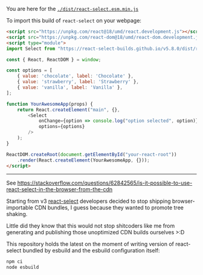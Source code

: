 You are here for the [`./dist/react-select.esm.min.js`](https://react-select-builds.github.io/v5.8.0/dist/react-select.esm.min.js)

To import this build of `react-select` on your webpage:

```html
<script src="https://unpkg.com/react@18/umd/react.development.js"></script>
<script src="https://unpkg.com/react-dom@18/umd/react-dom.development.js"></script>
<script type="module">
import Select from "https://react-select-builds.github.io/v5.8.0/dist/react-select.esm.min.js";

const { React, ReactDOM } = window;

const options = [
    { value: 'chocolate', label: 'Chocolate' },
    { value: 'strawberry', label: 'Strawberry' },
    { value: 'vanilla', label: 'Vanilla' },
];

function YourAwesomeApp(props) {
    return React.createElement("main", {}, 
        <Select
            onChange={option => console.log("option selected", option)}
            options={options}
        />
    );
}

ReactDOM.createRoot(document.getElementById("your-react-root"))
    .render(React.createElement(YourAwesomeApp, {}));
</script>
```

________________

See https://stackoverflow.com/questions/62842565/is-it-possible-to-use-react-select-in-the-browser-from-the-cdn

Starting from v3 [react-select](https://www.npmjs.com/package/react-select) developers decided to stop shipping browser-importable CDN bundles, I guess because they wanted to promote tree shaking.

Little did they know that this would not stop shitcoders like me from generating and publishing those unoptimized CDN builds ourselves >:D

This repository holds the latest on the moment of writing version of react-select bundled by esbuild and the esbuild configuration itself:

```sh
npm ci
node esbuild
```

